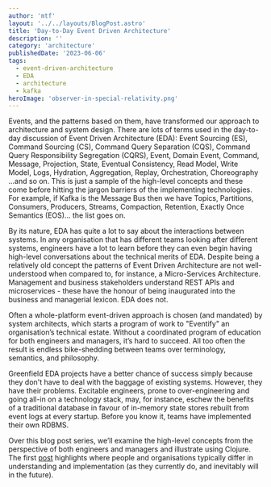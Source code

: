 ```yaml
---
author: 'mtf'
layout: '../../layouts/BlogPost.astro'
title: 'Day-to-Day Event Driven Architecture'
description: ''
category: 'architecture'
publishedDate: '2023-06-06'
tags:
  - event-driven-architecture
  - EDA
  - architecture
  - kafka
heroImage: 'observer-in-special-relativity.png'
---
```


Events, and the patterns based on them, have transformed our approach to architecture and system design. There are lots of terms used in the day-to-day discussion of Event Driven Architecture (EDA): Event Sourcing (ES), Command Sourcing (CS), Command Query Separation (CQS), Command Query Responsibility Segregation (CQRS), Event, Domain Event, Command, Message, Projection, State, Eventual Consistency, Read Model, Write Model, Logs, Hydration, Aggregation, Replay, Orchestration, Choreography ...and so on. This is just a sample of the high-level concepts and these come before hitting the jargon barriers of the implementing technologies. For example, if Kafka is the Message Bus then we have Topics, Partitions, Consumers, Producers, Streams, Compaction, Retention, Exactly Once Semantics (EOS)... the list goes on.

By its nature, EDA has quite a lot to say about the interactions between systems. In any organisation that has different teams looking after different systems, engineers have a lot to learn before they can even begin having high-level conversations about the technical merits of EDA. Despite being a relatively old concept the patterns of Event Driven Architecture are not well-understood when compared to, for instance, a Micro-Services Architecture. Management and business stakeholders understand REST APIs and microservices - these have the honour of being inaugurated into the business and managerial lexicon. EDA does not.

Often a whole-platform event-driven approach is chosen (and mandated) by system architects, which starts a program of work to "Eventify" an organisation’s technical estate. Without a coordinated program of education for both engineers and managers, it’s hard to succeed. All too often the result is endless bike-shedding between teams over terminology, semantics, and philosophy.

Greenfield EDA projects have a better chance of success simply because they don't have to deal with the baggage of existing systems. However, they have their problems. Excitable engineers, prone to over-engineering and going all-in on a technology stack, may, for instance, eschew the benefits of a traditional database in favour of in-memory state stores rebuilt from event logs at every startup. Before you know it, teams have implemented their own RDBMS.

Over this blog post series, we’ll examine the high-level concepts from the perspective of both engineers and managers and illustrate using Clojure. The first [post](../event-driven-architecture) highlights where people and organisations typically differ in understanding and implementation (as they currently do, and inevitably will in the future).
